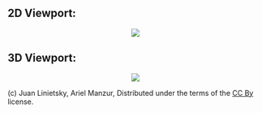 ## 2D Viewport:

<p align="center"><img src="images/keybinds_2d.png"></p>

## 3D Viewport:

<p align="center"><img src="images/keybinds_viewport.png"></p>


(c) Juan Linietsky, Ariel Manzur, Distributed under the terms of the [CC By](https://creativecommons.org/licenses/by/3.0/legalcode) license.

